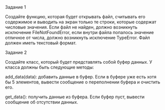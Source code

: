 Задание 1

Создайте функцию, которая будет открывать файл, считывать его содержимое и выводить на экран только те строки, которые содержат числовые значения. Если файл не найден, должно возникнуть исключение FileNotFoundError, если внутри файла попалось значение отличное от числа, должно возникнуть исключение TypeError. Файл должен иметь текстовый формат.

Задание 2

Создайте класс, который будет представлять собой буфер данных. У класса должны быть следующие методы:

add_data(data): добавить данные в буфер. Если в буфере уже есть хотя бы 5 элементов, вывести сообщение о переполнении буфера и очистить его.

get_data(): получить данные из буфера. Если буфер пуст, вывести сообщение об отсутствии данных.
